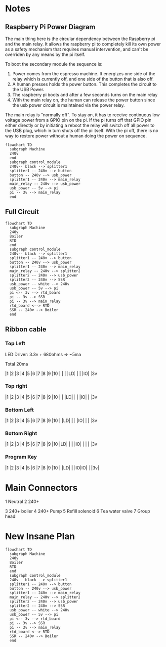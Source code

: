 # Notes

## Raspberry Pi Power Diagram

The main thing here is the circular dependency between the Raspberry pi and the main relay. It allows the raspberry pi to completely kill its own power as a safety mechanism that requires manual intervention, and can't be overriden by any means by the pi itself.

To boot the secondary module the sequence is:

1) Power comes from the espresso machine. It energizes one side of the relay which is currently off, and one side of the button that is also off.
2) A human presses holds the power button. This completes the circuit to the USB Power.
3) The raspberry pi boots and after a few seconds turns on the main relay
4) With the main relay on, the human can release the power button since the usb power circuit is maintained via the power relay.

The main relay is "normally off". To stay on, it has to receive continuous low voltage power from a GPIO pin on the pi. If the pi turns off that GPIO pin either directly or by initiating a reboot the relay will switch off all power to the USB plug, which in turn shuts off the pi itself. With the pi off, there is no way to restore power without a human doing the power on sequence.

```mermaid
flowchart TD
  subgraph Machine
  240v
  end
  subgraph control_module
  240v-- black --> splitter1
  splitter1 -- 240v --> button
  button -- 240v --> usb_power
  splitter1 -- 240v --> main_relay
  main_relay -- 240v --> usb_power
  usb_power -- 5v --> pi
  pi -- 3v --> main_relay
  end
```

## Full Circuit

```mermaid
flowchart TD
  subgraph Machine
  240v
  Boiler
  RTD
  end
  subgraph control_module
  240v-- black --> splitter1
  splitter1 -- 240v --> button
  button -- 240v --> usb_power
  splitter1 -- 240v --> main_relay
  main_relay -- 240v --> splitter2
  splitter2 -- 240v --> usb_power
  splitter2 -- 240v --> SSR
  usb_power -- white --> 240v
  usb_power -- 5v --> pi
  pi <-- 3v --> rtd_board
  pi -- 3v --> SSR
  pi -- 3v --> main_relay
  rtd_board <--> RTD
  SSR -- 240v --> Boiler
  end
```


## Ribbon cable

### Top Left

LED Driver:
3.3v + 680ohms => ~5ma

Total 20ma

|1 |2 |3 |4 |5 |6 |7 |8 |9 |10
|  |  |  |LD|  |  |  |IO|  |3v

### Top right

|1 |2 |3 |4 |5 |6 |7 |8 |9 |10
|  |  |LD|  |  |  |IO|  |  |3v

### Bottom Left

|1 |2 |3 |4 |5 |6 |7 |8 |9 |10
|  |LD|  |  |  |IO|  |  |  |3v

### Bottom Right

|1 |2 |3 |4 |5 |6 |7 |8 |9 |10
|LD|  |  |  |IO|  |  |  |  |3v

### Program Key

|1 |2 |3 |4 |5 |6 |7 |8 |9 |10
|  |LD|  |  |IO|IO|  |  |3v|


# Main Connectors

1 Neutral
2 240+

3 240+ boiler
4 240+ Pump
5 Refill solenoid
6 Tea water valve
7 Group head



# New Insane Plan

```mermaid
flowchart TD
  subgraph Machine
  240v
  Boiler
  RTD
  end
  subgraph control_module
  240v-- black --> splitter1
  splitter1 -- 240v --> button
  button -- 240v --> usb_power
  splitter1 -- 240v --> main_relay
  main_relay -- 240v --> splitter2
  splitter2 -- 240v --> usb_power
  splitter2 -- 240v --> SSR
  usb_power -- white --> 240v
  usb_power -- 5v --> pi
  pi <-- 3v --> rtd_board
  pi -- 3v --> SSR
  pi -- 3v --> main_relay
  rtd_board <--> RTD
  SSR -- 240v --> Boiler
  end
```